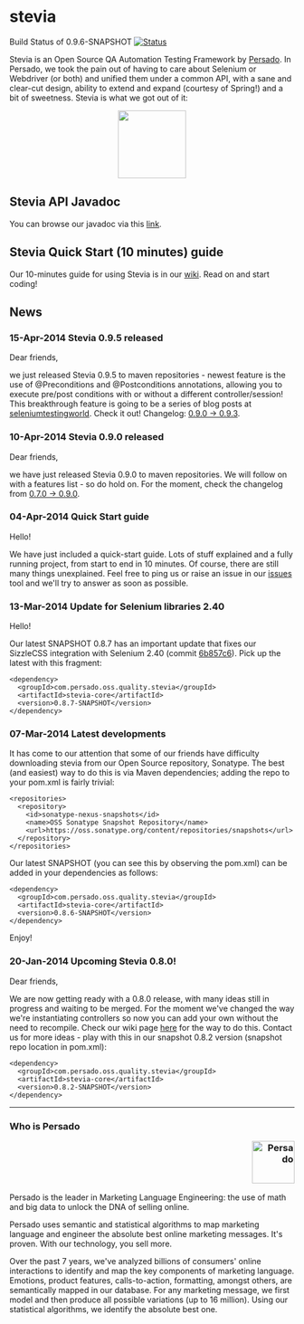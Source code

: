 stevia
======
Build Status of 0.9.6-SNAPSHOT [![Status](https://travis-ci.org/persado/stevia.png?branch=master)](https://travis-ci.org/persado/stevia) 

Stevia is an Open Source QA Automation Testing Framework by [Persado](http://www.persado.com). In Persado, we took the pain out of having to care about Selenium or Webdriver (or both) and unified them under a common API, with a sane and clear-cut design, ability to extend and expand (courtesy of Spring!) and a bit of sweetness. Stevia is what we got out of it: 

<p align="center"><img src="https://raw.github.com/persado/stevia/master/doc/stevia-logo.png" width="120"> </p>

## Stevia API Javadoc

You can browse our javadoc via this [link](http://persado.github.io/stevia/).

## Stevia Quick Start (10 minutes) guide

Our 10-minutes guide for using Stevia is in our [wiki](https://github.com/persado/stevia/wiki/Stevia-10-minute-Quick-Start). Read on and start coding!

## News
### 15-Apr-2014 Stevia 0.9.5 released
Dear friends,

we just released Stevia 0.9.5 to maven repositories - newest feature is the use of @Preconditions and @Postconditions annotations, allowing you to execute pre/post conditions with or without a different controller/session! This breakthrough feature is going to be a series of blog posts at [seleniumtestingworld](http://seleniumtestingworld.blogspot.gr/). Check it out! Changelog: [0.9.0 -> 0.9.3](https://github.com/persado/stevia/compare/stevia-core-0.9.0...stevia-core-0.9.3).

### 10-Apr-2014 Stevia 0.9.0 released 
Dear friends,

we have just released Stevia 0.9.0 to maven repositories. We will follow on with a features list - so do hold on. For the moment, check the changelog from [0.7.0 -> 0.9.0](https://github.com/persado/stevia/compare/stevia-core-0.7.0...stevia-core-0.9.0). 

### 04-Apr-2014 Quick Start guide

Hello! 

We have just included a quick-start guide. Lots of stuff explained and a fully running project, from start to end in 10 minutes. Of course, there are still many things unexplained. Feel free to ping us or raise an issue in our [issues](https://github.com/persado/stevia/issues) tool and we'll try to answer as soon as possible.


### 13-Mar-2014 Update for Selenium libraries 2.40

Hello!

Our latest SNAPSHOT 0.8.7 has an important update that fixes our SizzleCSS integration with Selenium 2.40 (commit [6b857c6](https://github.com/persado/stevia/commit/6b857c650b684a60f483c9caf7b106b359284f0b)). Pick up the latest with this fragment:
```
<dependency>
  <groupId>com.persado.oss.quality.stevia</groupId>
  <artifactId>stevia-core</artifactId>
  <version>0.8.7-SNAPSHOT</version>
</dependency>
```


### 07-Mar-2014 Latest developments

It has come to our attention that some of our friends have difficulty downloading stevia from our Open Source repository, Sonatype. The best (and easiest) way to do this is via Maven dependencies; adding the repo to your pom.xml is fairly trivial:

```
<repositories>
  <repository>
    <id>sonatype-nexus-snapshots</id>
    <name>OSS Sonatype Snapshot Repository</name>
    <url>https://oss.sonatype.org/content/repositories/snapshots</url>
  </repository>
</repositories>	
```

Our latest SNAPSHOT (you can see this by observing the pom.xml) can be added in your dependencies as follows:
```
<dependency>
  <groupId>com.persado.oss.quality.stevia</groupId>
  <artifactId>stevia-core</artifactId>
  <version>0.8.6-SNAPSHOT</version>
</dependency>
```

Enjoy!


### 20-Jan-2014 Upcoming Stevia 0.8.0!
Dear friends, 

We are now getting ready with a 0.8.0 release, with many ideas still in progress and waiting to be merged. For the moment we've changed the way we're instantiating controllers so now you can add your own without the need to recompile. Check our wiki page [here](https://github.com/persado/stevia/wiki/Extending-web-controller-support) for the way to do this. Contact us for more ideas - play with this in our snapshot 0.8.2 version (snapshot repo location in pom.xml):

```
<dependency>
  <groupId>com.persado.oss.quality.stevia</groupId>
  <artifactId>stevia-core</artifactId>
  <version>0.8.2-SNAPSHOT</version>
</dependency>
```


* * *

### Who is Persado <p align="right"><img alt="Persado" width="75" src="http://www.persado.com/templates/youandigraphics/images/logo.png"></p>
Persado is the leader in Marketing Language Engineering: the use of math and big data to unlock the DNA of selling online. 

Persado uses semantic and statistical algorithms to map marketing language and engineer the absolute best online marketing messages. It's proven. With our technology, you sell more. 

Over the past 7 years, we've analyzed billions of consumers' online interactions to identify and map the key components of marketing language. Emotions, product features, calls-to-action, formatting, amongst others, are semantically mapped in our database. For any marketing message, we first model and then produce all possible variations (up to 16 million). Using our statistical algorithms, we identify the absolute best one.




